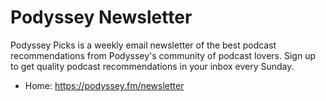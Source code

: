 # Podyssey Newsletter
Podyssey Picks is a weekly email newsletter of the best podcast recommendations from Podyssey's community of podcast lovers. Sign up to get quality podcast recommendations in your inbox every Sunday.

* Home: https://podyssey.fm/newsletter
